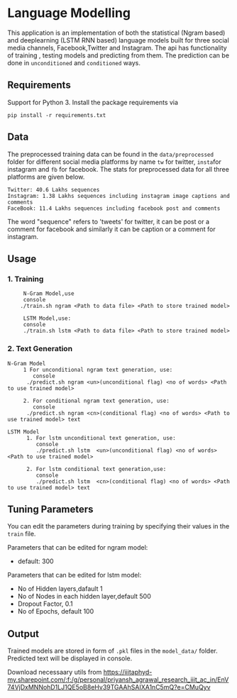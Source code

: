 # Language Modelling

This application is an implementation of both the statistical (Ngram based) and deeplearning (LSTM RNN based) language models built for three social media channels, Facebook,Twitter and Instagram. The api has functionality of training , testing models and predicting from them. The prediction can be done in ```unconditioned``` and ```conditioned``` ways.    
 

## Requirements

Support for Python 3. Install the package requirements via
```console
pip install -r requirements.txt
```  
 
## Data
 
The preprocessed training data can be found in the ```data/preprocessed``` folder for different social media platforms by name ```tw``` for twitter, ```insta```for instagram and ```fb``` for facebook. The stats for preprocessed data for all three platforms are given below.
```
Twitter: 40.6 Lakhs sequences
Instagram: 1.38 Lakhs sequences including instagram image captions and comments 
FaceBook: 11.4 Lakhs sequences including facebook post and comments
``` 
The word "sequence" refers to 'tweets' for twitter, it can be post or a comment for facebook and similarly it can be caption or a comment for instagram.
 
## Usage

### 1. Training
```
     N-Gram Model,use
     console
    ./train.sh ngram <Path to data file> <Path to store trained model>
   
     LSTM Model,use:
     console
     ./train.sh lstm <Path to data file> <Path to store trained model>
```
   
### 2.  Text Generation
```
N-Gram Model
     1 For unconditional ngram text generation, use:
        console
      ./predict.sh ngram <un>(unconditional flag) <no of words> <Path to use trained model>
   
     2. For conditional ngram text generation, use:
        console
      ./predict.sh ngram <cn>(conditional flag) <no of words> <Path to use trained model> text
      
LSTM Model
      1. For lstm unconditional text generation, use:
         console
         ./predict.sh lstm  <un>(unconditional flag) <no of words> <Path to use trained model>
   
      2. For lstm conditional text generation,use:
         console
         ./predict.sh lstm  <cn>(conditional flag) <no of words> <Path to use trained model> text
  ```

## Tuning Parameters
You can edit the parameters during training by specifying their values in the ```train``` file.

Parameters that can be edited for ngram model:
-  default: 300

Parameters that can be edited for lstm model:
- No of Hidden layers,dafault 1
- No of Nodes in each hidden layer,default 500
- Dropout Factor, 0.1
- No of Epochs, default 100
 

## Output
Trained models are stored in form of ```.pkl``` files in the ```model_data/``` folder.
Predicted text will be displayed in console.         

Download necessaary utils from https://iiitaphyd-my.sharepoint.com/:f:/g/personal/priyansh_agrawal_research_iiit_ac_in/EnV74VjDxMNNohD1LJ1QE5oB8eHv39TGAAhSAIXA1nC5mQ?e=CMuQyv
